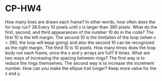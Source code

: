 # CP-HW4
How many lines are drawn each frame? In other words, how often does the for loop run?
38.Every 10 pixels until x is larger than 390 pixels. 
What do the first, second, and third appearances of the number 10 do in the code?
The first 10 is the left margin. The second 10 is the limitaiton of the loop (when x < 390, the loop will kepp going) and also the second 10 can be recognized as the right margin. The third 10 is 10 pixels.
How many times does the loop body run each frame, once the x and y arrays are full?
6 times.
What are two ways of increasing the spacing between rings?
The first way is to reduce the rings themselves. The second way is to increase the increment number.
How can you make the ellipse trail longer?
Keep more value for the x and y.

